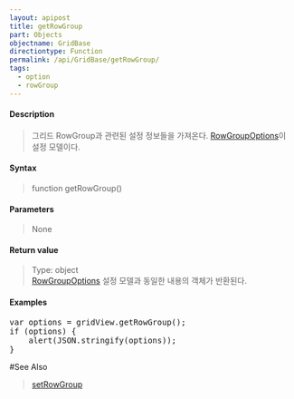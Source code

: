```yaml
---
layout: apipost
title: getRowGroup
part: Objects
objectname: GridBase
directiontype: Function
permalink: /api/GridBase/getRowGroup/
tags:
  - option
  - rowGroup
---
```



#### Description

> 그리드 RowGroup과 관련된 설정 정보들을 가져온다. [RowGroupOptions](/api/types/RowGroupOptions/)이 설정 모델이다.

#### Syntax

> function getRowGroup()

#### Parameters

> None

#### Return value

> Type: object  
> [RowGroupOptions](/api/types/RowGroupOptions/) 설정 모델과 동일한 내용의 객체가 반환된다.

#### Examples 

<pre class="prettyprint">
var options = gridView.getRowGroup();
if (options) {
	alert(JSON.stringify(options));
}
</pre>

#See Also
> [setRowGroup](/api/GridBase/setRowGroup)